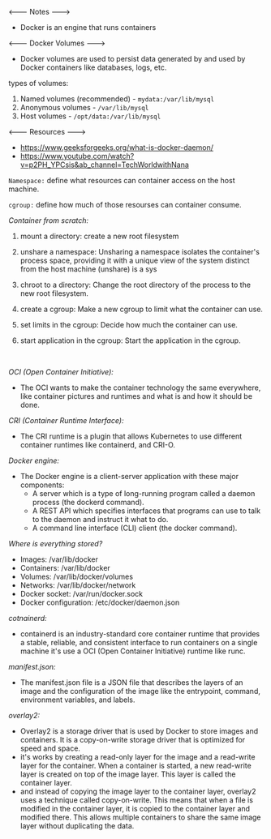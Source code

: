 
<--- Notes --->
- Docker is an engine that runs containers


<--- Docker Volumes --->

- Docker volumes are used to persist data generated by and used by Docker containers like databases, logs, etc.

types of volumes:
1. Named volumes (recommended) - `mydata:/var/lib/mysql`
2. Anonymous volumes - `/var/lib/mysql`
3. Host volumes - `/opt/data:/var/lib/mysql`

<--- Resources --->
- https://www.geeksforgeeks.org/what-is-docker-daemon/
- https://www.youtube.com/watch?v=p2PH_YPCsis&ab_channel=TechWorldwithNana



`Namespace:` define what resources can container access on the host machine.

`cgroup:` define how much of those resourses can container consume.

*Container from scratch:*
<br>

1. mount a directory: create a new root filesystem

2. unshare a namespace: Unsharing a namespace isolates the container's process space, providing it with a unique view of the system distinct from the host machine (unshare) is a sys 

3. chroot to a directory: Change the root directory of the process to the new root filesystem.

4. create a cgroup: Make a new cgroup to limit what the container can use.

5. set limits in the cgroup: Decide how much the container can use.

6. start application in the cgroup: Start the application in the cgroup.

<br>

*OCI (Open Container Initiative):*

- The OCI wants to make the container technology the same everywhere, like container pictures and runtimes and what is and how it should be done.

*CRI (Container Runtime Interface):*

- The CRI runtime is a plugin that allows Kubernetes to use different container runtimes like containerd, and CRI-O.

*Docker engine:*

- The Docker engine is a client-server application with these major components:
    - A server which is a type of long-running program called a daemon process (the dockerd command).
    - A REST API which specifies interfaces that programs can use to talk to the daemon and instruct it what to do.
    - A command line interface (CLI) client (the docker command).

*Where is everything stored?*

- Images: /var/lib/docker
- Containers: /var/lib/docker
- Volumes: /var/lib/docker/volumes
- Networks: /var/lib/docker/network
- Docker socket: /var/run/docker.sock
- Docker configuration: /etc/docker/daemon.json

*cotnainerd:*

- containerd is an industry-standard core container runtime that provides a stable, reliable, and consistent interface to run containers on a single machine it's use a OCI (Open Container Initiative) runtime like runc.

*manifest.json:*

- The manifest.json file is a JSON file that describes the layers of an image and the configuration of the image 
like the entrypoint, command, environment variables, and labels.

*overlay2:*

- Overlay2 is a storage driver that is used by Docker to store images and containers. It is a copy-on-write storage driver that is optimized for speed and space.
- it's works by creating a read-only layer for the image and a read-write layer for the container. When a container is started, a new read-write layer is created on top of the image layer. This layer is called the container layer.
- and instead of copying the image layer to the container layer, overlay2 uses a technique called copy-on-write. This means that when a file is modified in the container layer, it is copied to the container layer and modified there. This allows multiple containers to share the same image layer without duplicating the data.
